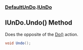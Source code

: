### [DefaultUnDo](./DefaultUnDo.md 'DefaultUnDo').[IUnDo](./DefaultUnDo-IUnDo.md 'DefaultUnDo.IUnDo')
## IUnDo.Undo() Method
Does the opposite of the [Do()](./DefaultUnDo-IUnDo-Do().md 'DefaultUnDo.IUnDo.Do()') action.  
```csharp
void Undo();
```
